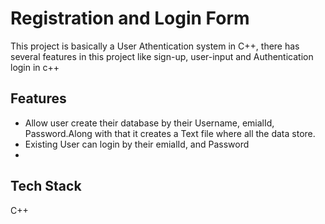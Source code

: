 # Registration and Login Form

This project is basically a User Athentication system in C++, there has several features in this project like sign-up, user-input and Authentication login in c++


## Features

- Allow user create their database by their Username, emialId, Password.Along with that it creates a Text file where all the data store.
- Existing User can login by their emialId, and Password
-  



## Tech Stack

C++


